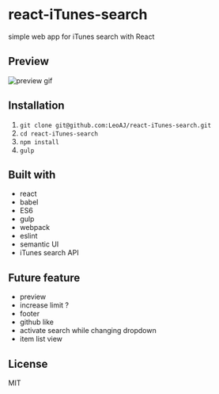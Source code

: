 # react-iTunes-search

simple web app for iTunes search with React

## Preview

![preview gif](http://i.imgur.com/IzQRskE.gifv)

## Installation

1. `git clone git@github.com:LeoAJ/react-iTunes-search.git`
2. `cd react-iTunes-search`
3. `npm install`
4. `gulp`

## Built with

* react
* babel
* ES6
* gulp
* webpack
* eslint
* semantic UI
* iTunes search API

## Future feature

* preview
* increase limit ?
* footer
* github like
* activate search while changing dropdown
* item list view

## License

MIT
